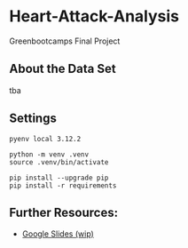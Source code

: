 # Heart-Attack-Analysis
Greenbootcamps Final Project

## About the Data Set
tba

## Settings
````
pyenv local 3.12.2

python -m venv .venv
source .venv/bin/activate

pip install --upgrade pip
pip install -r requirements 
````

## Further Resources:
* [Google Slides (wip)](https://docs.google.com/presentation/d/1uMFEZdCA6hIJjV67vovKkaMjGuhj_OPVMb3OzyiL16A/edit?usp=sharing)
